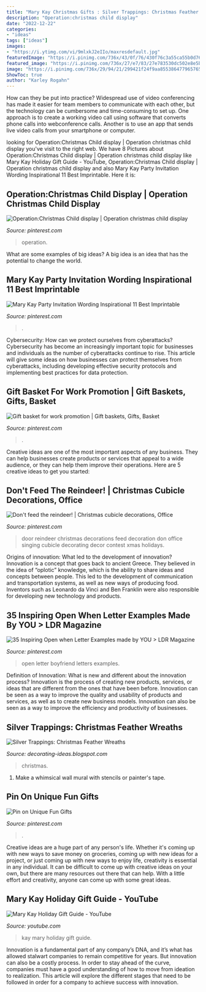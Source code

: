 ```yaml
---
title: "Mary Kay Christmas Gifts : Silver Trappings: Christmas Feather Wreaths"
description: "Operation:christmas child display"
date: "2022-12-22"
categories:
- "ideas"
tags: ["ideas"]
images:
- "https://i.ytimg.com/vi/9mlxkJ2eIIo/maxresdefault.jpg"
featuredImage: "https://i.pinimg.com/736x/43/0f/76/430f76c3a55ca55b0d7645c61b756a9e.jpg"
featured_image: "https://i.pinimg.com/736x/27/e7/83/27e783530dc502e8e5b04e2c429bf6b4--christmas-door-christmas-.jpg"
image: "https://i.pinimg.com/736x/29/94/21/299421f24f9aa855386477965765902e.jpg"
ShowToc: true
author: "Karley Rogahn"
---
```



How can they be put into practice?
Widespread use of video conferencing has made it easier for team members to communicate with each other, but the technology can be cumbersome and time-consuming to set up. One approach is to create a working video call using software that converts phone calls into webconference calls. Another is to use an app that sends live video calls from your smartphone or computer.

	

		
looking for Operation:Christmas Child display | Operation christmas child display you've visit to the right web. We have 8 Pictures about Operation:Christmas Child display | Operation christmas child display like Mary Kay Holiday Gift Guide - YouTube, Operation:Christmas Child display | Operation christmas child display and also Mary Kay Party Invitation Wording Inspirational 11 Best Imprintable. Here it is:
		
    
## Operation:Christmas Child Display | Operation Christmas Child Display

<img loading=lazy src="https://i.pinimg.com/736x/43/0f/76/430f76c3a55ca55b0d7645c61b756a9e.jpg" onerror="this.onerror=null;this.src='https://tse2.mm.bing.net/th?id=OIP.XaANeL0f_Xf5j_P992vpuwHaFy&amp;pid=15.1';" alt="Operation:Christmas Child display | Operation christmas child display">

_Source: pinterest.com_

>operation. 

	

What are some examples of big ideas?
A big idea is an idea that has the potential to change the world.

    
## Mary Kay Party Invitation Wording Inspirational 11 Best Imprintable

<img loading=lazy src="https://i.pinimg.com/736x/b8/73/9f/b8739f1e12ef931e6d1f5ac622d23c3a.jpg" onerror="this.onerror=null;this.src='https://tse3.mm.bing.net/th?id=OIP.bmUFCaS0pXJtlSMROC5AzwHaKL&amp;pid=15.1';" alt="Mary Kay Party Invitation Wording Inspirational 11 Best Imprintable">

_Source: pinterest.com_

>. 

	

Cybersecurity: How can we protect ourselves from cyberattacks?
Cybersecurity has become an increasingly important topic for businesses and individuals as the number of cyberattacks continue to rise. This article will give some ideas on how businesses can protect themselves from cyberattacks, including developing effective security protocols and implementing best practices for data protection.

    
## Gift Basket For Work Promotion | Gift Baskets, Gifts, Basket

<img loading=lazy src="https://i.pinimg.com/originals/e0/a8/73/e0a873da5ea9da3b25c02abdc8831f1d.jpg" onerror="this.onerror=null;this.src='https://tse1.mm.bing.net/th?id=OIP.Agj6HXmVEIWCm9S9KDP8FwHaJ4&amp;pid=15.1';" alt="Gift basket for work promotion | Gift baskets, Gifts, Basket">

_Source: pinterest.com_

>. 

	

Creative ideas are one of the most important aspects of any business. They can help businesses create products or services that appeal to a wide audience, or they can help them improve their operations. Here are 5 creative ideas to get you started: 

    
## Don&#039;t Feed The Reindeer! | Christmas Cubicle Decorations, Office

<img loading=lazy src="https://i.pinimg.com/736x/27/e7/83/27e783530dc502e8e5b04e2c429bf6b4--christmas-door-christmas-.jpg" onerror="this.onerror=null;this.src='https://tse1.mm.bing.net/th?id=OIP.Z6pGKcMuIpvMcTtgNYsU3gHaNK&amp;pid=15.1';" alt="Don&#039;t feed the reindeer! | Christmas cubicle decorations, Office">

_Source: pinterest.com_

>door reindeer christmas decorations feed decoration don office singing cubicle decorating decor contest xmas holidays. 

	

Origins of innovation: What led to the development of innovation?
Innovation is a concept that goes back to ancient Greece. They believed in the idea of “oplotic” knowledge, which is the ability to share ideas and concepts between people. This led to the development of communication and transportation systems, as well as new ways of producing food. Inventors such as Leonardo da Vinci and Ben Franklin were also responsible for developing new technology and products.

    
## 35 Inspiring Open When Letter Examples Made By YOU &gt; LDR Magazine

<img loading=lazy src="https://i.pinimg.com/736x/29/94/21/299421f24f9aa855386477965765902e.jpg" onerror="this.onerror=null;this.src='https://tse3.mm.bing.net/th?id=OIP.A4fN7LIyhlDtlOUKtSxJjQHaJ3&amp;pid=15.1';" alt="35 Inspiring Open when Letter Examples made by YOU &gt; LDR Magazine">

_Source: pinterest.com_

>open letter boyfriend letters examples. 

	

Definition of Innovation: What is new and different about the innovation process?
Innovation is the process of creating new products, services, or ideas that are different from the ones that have been before. Innovation can be seen as a way to improve the quality and usability of products and services, as well as to create new business models. Innovation can also be seen as a way to improve the efficiency and productivity of businesses.

    
## Silver Trappings: Christmas Feather Wreaths

<img loading=lazy src="http://3.bp.blogspot.com/_r_AGiLunN_s/SwtQMJ6B3II/AAAAAAAABh4/hgSC6edJCts/w1200-h630-p-k-nu/010.JPG" onerror="this.onerror=null;this.src='https://tse4.mm.bing.net/th?id=OIP.mu0TefMCsa9gCF5hawADyQHaD4&amp;pid=15.1';" alt="Silver Trappings: Christmas Feather Wreaths">

_Source: decorating-ideas.blogspot.com_

>christmas. 

	

1. Make a whimsical wall mural with stencils or painter's tape.

    
## Pin On Unique Fun Gifts

<img loading=lazy src="https://i.pinimg.com/736x/bf/35/fa/bf35faffd453a1723ed1e3817fb9400a.jpg" onerror="this.onerror=null;this.src='https://tse1.mm.bing.net/th?id=OIP.SsI-ahkZ6Gfqh894noCpigHaLG&amp;pid=15.1';" alt="Pin on Unique Fun Gifts">

_Source: pinterest.com_

>. 

	

Creative ideas are a huge part of any person's life. Whether it's coming up with new ways to save money on groceries, coming up with new ideas for a project, or just coming up with new ways to enjoy life, creativity is essential in any individual. It can be difficult to come up with creative ideas on your own, but there are many resources out there that can help. With a little effort and creativity, anyone can come up with some great ideas.

    
## Mary Kay Holiday Gift Guide - YouTube

<img loading=lazy src="https://i.ytimg.com/vi/9mlxkJ2eIIo/maxresdefault.jpg" onerror="this.onerror=null;this.src='https://tse3.mm.bing.net/th?id=OIP.O_ChEOVYMOs00-OQxjmJNAHaEK&amp;pid=15.1';" alt="Mary Kay Holiday Gift Guide - YouTube">

_Source: youtube.com_

>kay mary holiday gift guide. 

	

Innovation is a fundamental part of any company’s DNA, and it’s what has allowed stalwart companies to remain competitive for years. But innovation can also be a costly process. In order to stay ahead of the curve, companies must have a good understanding of how to move from ideation to realization. This article will explore the different stages that need to be followed in order for a company to achieve success with innovation.

